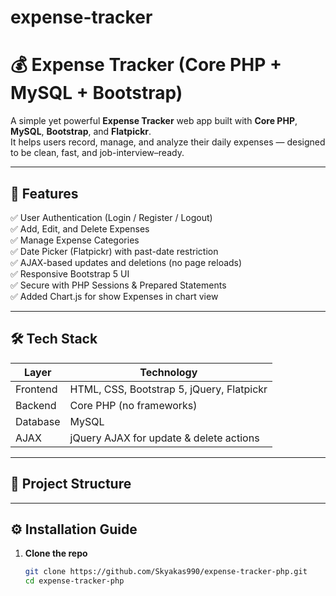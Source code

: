 # expense-tracker
# 💰 Expense Tracker (Core PHP + MySQL + Bootstrap)

A simple yet powerful **Expense Tracker** web app built with **Core PHP**, **MySQL**, **Bootstrap**, and **Flatpickr**.  
It helps users record, manage, and analyze their daily expenses — designed to be clean, fast, and job-interview–ready.

---

## 🚀 Features

✅ User Authentication (Login / Register / Logout)  
✅ Add, Edit, and Delete Expenses  
✅ Manage Expense Categories  
✅ Date Picker (Flatpickr) with past-date restriction  
✅ AJAX-based updates and deletions (no page reloads)  
✅ Responsive Bootstrap 5 UI  
✅ Secure with PHP Sessions & Prepared Statements  
✅ Added Chart.js for show Expenses in chart view  

---

## 🛠️ Tech Stack

| Layer | Technology |
|-------|-------------|
| Frontend | HTML, CSS, Bootstrap 5, jQuery, Flatpickr |
| Backend | Core PHP (no frameworks) |
| Database | MySQL |
| AJAX | jQuery AJAX for update & delete actions |

---

## 📂 Project Structure



---
## ⚙️ Installation Guide

1. **Clone the repo**
   ```bash
   git clone https://github.com/Skyakas990/expense-tracker-php.git
   cd expense-tracker-php

